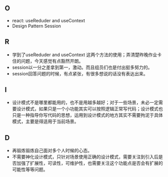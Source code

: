 ## O
- react: useReduder and useContext
- Design Pattern Session

## R
- 学到了useReduder and useContext 这两个方法的使用；弄清楚昨晚作业卡住的问题，今天感觉有点豁然开朗。
- session以一分之差拿到第一，激动。而且组员们也是付出挺多努力的。
- session回答问题的时候，有点紧张，有很多想说的话没有表达出来。

## I
- 设计模式不是哪里都能用的，也不是用越多越好；对于一些场景，未必一定需要设计模式，如果只是一个小功能其实可以按照逻辑正常写代码；设计模式也只是一种指导你写代码的思想，运用到设计模式的地方其实不需要拘泥于具体模式，主要是得适用于当前场景。

## D
- 再锻炼锻炼自己面对多个人时候的心态。
- 不需要神化设计模式，只针对场景使用正确的设计模式，需要关注到引入后是否加强了扩展性，可读性，可维护性，也需要关注这个功能点是否会有扩展的可能性等等问题。